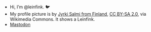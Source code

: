 - Hi, I’m @leinfink. 🐦 
- My profile picture is by <a href="https://commons.wikimedia.org/wiki/File:Acanthis_flammea,_Kotka,_Finland_3.jpg">Jyrki Salmi from Finland</a>, <a href="https://creativecommons.org/licenses/by-sa/2.0">CC BY-SA 2.0</a>, via Wikimedia Commons. It shows a Leinfink.
- <a rel="me" href="https://fosstodon.org/@leinfink">Mastodon</a>

<!---
leinfink/leinfink is a ✨ special ✨ repository because its `README.md` (this file) appears on your GitHub profile.
You can click the Preview link to take a look at your changes.
--->
